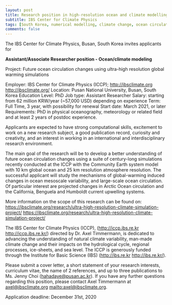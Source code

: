```yaml
---
layout: post
title: Research position in high-resolution ocean and climate modelling (Busan, South Koraea)
subtitle: IBS Center for Climate Physics
tags: [South Korea, numerical modelling, climate change, ocean circulation]
comments: false
---
```


The IBS Center for Climate Physics, Busan, South Korea invites applicants for

**Assistant/Associate Researcher position - Ocean/climate modeling**

Project: Future ocean circulation changes using ultra-high resolution global warming simulations 

Employer: IBS Center for Climate Physics (ICCP); http://ibsclimate.org <http://ibsclimate.org/>
Location: Pusan National University, Busan, South Korea
Education Level: PhD
Job type: Assistant Researcher
Salary: starting from 62 million KRW/year (~57,000 USD) depending on experience
Term: Full Time, 3 year, with possibility for renewal
Start date: March 2021, or later
Requirements: PhD in physical oceanography, meteorology or related field and at least 2 years of postdoc experience.

Applicants are expected to have strong computational skills, excitement to work on a new research subject, a good publication record, curiosity and creativity, and an interest in working in an international and interdisciplinary research environment.

The main goal of the research will be to develop a better understanding of future ocean circulation changes using a suite of century-long simulations recently conducted at the ICCP with the Community Earth system model with 10 km global ocean and 25 km resolution atmosphere resolution. The successful applicant will study the mechanisms of global-warming induced changes in ocean mesoscale variability, and large-scale ocean circulation. Of particular interest are projected changes in Arctic Ocean circulation and the California, Benguela and Humboldt current upwelling systems.

More information on the scope of this research can be found on:
https://ibsclimate.org/research/ultra-high-resolution-climate-simulation-project/ <https://ibsclimate.org/research/ultra-high-resolution-climate-simulation-project/>

The IBS Center for Climate Physics (ICCP), (http://iccp.ibs.re.kr <http://iccp.ibs.re.kr/>) directed by Dr. Axel Timmermann, is dedicated to advancing the understanding of natural climate variability, man-made climate change and their impacts on the hydrological cycle, regional processes, ice-sheets, and sea level. The ICCP is generously funded through the Institute for Basic Science (IBS) (http://ibs.re.kr <http://ibs.re.kr/>).

Please submit a cover letter, a short statement of your research interests, curriculum vitae, the name of 2 references, and up to three publications to Ms. Jenny Choi (hahadaye@pusan.ac.kr). If you have any further questions regarding this position, please contact Axel Timmermann at axel@ibsclimate.org <mailto:axel@ibsclimate.org>.

Application deadline: December 31st, 2020

